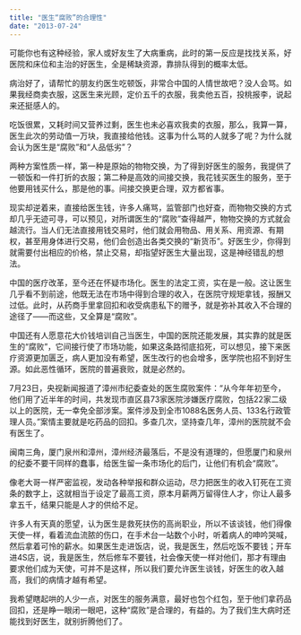 ```yaml
---
title: "医生“腐败”的合理性"
date: "2013-07-24"
---
```


可能你也有这种经验，家人或好友生了大病重病，此时的第一反应是找找关系，好医院和床位和主治的好医生，全是稀缺资源，靠排队得到的概率太低。

病治好了，请帮忙的朋友约医生吃顿饭，非常合中国的人情世故吧？没人会骂。如果我经商卖衣服，这医生来光顾，定价五千的衣服，我卖他五百，投桃报李，说起来还挺感人的。

吃饭很累，又耗时间又营养过剩，医生也未必喜欢我卖的衣服，那么，我算一算，医生此次的劳动值一万块，我直接给他钱。这事为什么骂的人就多了呢？为什么就会认为医生是“腐败”和“人品低劣”？

两种方案性质一样，第一种是原始的物物交换，为了得到好医生的服务，我提供了一顿饭和一件打折的衣服；第二种是高效的间接交换，我花钱买医生的服务，至于他要用钱买什么，那是他的事。间接交换更合理，双方都省事。

现实却逆着来，直接给医生钱，许多人痛骂，监管部门也好查，而物物交换的方式却几乎无迹可寻，可以预见，对所谓医生的“腐败”查得越严，物物交换的方式就会越流行。当人们无法直接用钱交易时，他们就会用物品、用关系、用资源、有期权，甚至用身体进行交易，他们会创造出各类交换的“新货币”。好医生少，你得到就需要付出相应的价格，禁止交易，却指望好医生大量出现，这是神经错乱的想法。

中国的医疗改革，至今还在怀疑市场化。医生的法定工资，实在是一般。这让医生几乎看不到前途，他既无法在市场中得到合理的收入，在医院守规矩拿钱，报酬又过低。此时，从药商手里拿回扣和收受病患私下的赠予，就是弥补其收入不合理的途径了——而这些，又全算是“腐败”。

中国还有人愿意花大价钱培训自己当医生，中国的医院还能发展，其实靠的就是医生的“腐败”，它间接行使了市场功能，如果这条路彻底掐死，可以想见，接下来医疗资源更加匮乏，病人更加没有希望，医生改行的也会增多，医学院也招不到好生源。如此恶性循环，医院的普遍衰败，就是必然的。

7月23日，央视新闻报道了漳州市纪委查处的医生腐败案件：“从今年年初至今，他们用了近半年的时间，共发现市直区县73家医院涉嫌医疗腐败，包括22家二级以上的医院，无一幸免全部涉案。案件涉及到全市1088名医务人员、133名行政管理人员。”案情主要就是吃药品的回扣。多查几次，坚持查几年，漳州的医院就不会有医生了。

闽南三角，厦门泉州和漳州，漳州经济最落后，不是没有道理的，但愿厦门和泉州的纪委不要干同样的蠢事，给医生留一条市场化的后门，让他们有机会“腐败”。

像老大哥一样严密监视，发动各种举报和群众运动，尽力把医生的收入钉死在工资条的数字上，这就相当于设定了最高工资，原本月薪两万留得住人才，你让人最多拿五千，结果只能是人才的供给不足。

许多人有天真的愿望，认为医生是救死扶伤的高尚职业，所以不该谈钱，他们得像天使一样，看着流血流脓的伤口，在手术台一站数个小时，听着病人的呻吟哭喊，然后拿着可怜的薪水。如果医生走进饭店，说，我是医生，然后吃饭不要钱；开车进4S店，说，我是医生，然后修车不要钱，社会像天使一样对他们，那才有理由要求他们成为天使，可并不是这样，所以我们要允许医生谈钱，好医生的收入越高，我们的病情才越有希望。

我希望瞎起哄的人少一点，对医生的服务满意，最好也包个红包，至于他们拿药品回扣，还是睁一眼闭一眼吧，这种“腐败”是合理的，有益的。为了我们生大病时还能找到好医生，就别折腾他们了。
